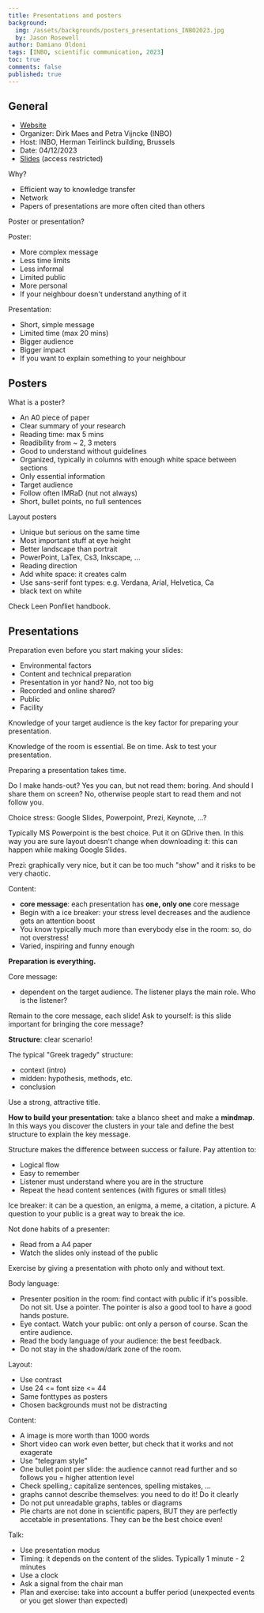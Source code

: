 ```yaml
---
title: Presentations and posters
background:
  img: /assets/backgrounds/posters_presentations_INBO2023.jpg
  by: Jason Rosewell
author: Damiano Oldoni
tags: [INBO, scientific communication, 2023]
toc: true
comments: false
published: true
---
```


## General

- [Website]()
- Organizer: Dirk Maes and Petra Vijncke (INBO)
- Host: INBO, Herman Teirlinck building, Brussels
- Date: 04/12/2023
- [Slides](https://docs.google.com/presentation/d/1vk_sOgpG_STptnIHcxv2oA8Dav_yIoE7/edit?usp=drive_link&ouid=109004011205942623101&rtpof=true&sd=true) (access restricted)


Why? 

- Efficient way to knowledge transfer
- Network
- Papers of presentations are more often cited than others

Poster or presentation?

Poster: 

- More complex message
- Less time limits
- Less informal
- Limited public
- More personal
- If your neighbour doesn't understand anything of it


Presentation:

- Short, simple message
- Limited time (max 20 mins)
- Bigger audience
- Bigger impact
- If you want to explain something to your neighbour


## Posters


What is a poster?

- An A0 piece of paper
- Clear summary of your research
- Reading time: max 5 mins
- Readibility from ~ 2, 3 meters
- Good to understand without guidelines
- Organized, typically in columns with enough white space between sections
- Only essential information
- Target audience
- Follow often IMRaD (nut not always)
- Short, bullet points, no full sentences


Layout posters

- Unique but serious on the same time
- Most important stuff at eye height
- Better landscape than portrait
- PowerPoint, LaTex, Cs3, Inkscape, ...
- Reading direction 
- Add white space: it creates calm
- Use sans-serif font types: e.g. Verdana, Arial, Helvetica, Ca
- black text on white
 

Check Leen Ponfliet handbook.


## Presentations

Preparation even before you start making your slides:

- Environmental factors
- Content and technical preparation
- Presentation in yor hand? No, not too big 
- Recorded and online shared?
- Public
- Facility

Knowledge of your target audience is the key factor for preparing your presentation.

Knowledge of the room is essential. Be on time. Ask to test your presentation.

Preparing a presentation takes time.

Do I make hands-out? Yes you can, but not read them: boring. And should I share them on screen? No, otherwise people start to read them and not follow you.

Choice stress: Google Slides, Powerpoint, Prezi, Keynote, ...?

Typically MS Powerpoint is the best choice. Put it on GDrive then. In this way you are sure layout doesn't change when downloading it: this can happen while making Google Slides.

Prezi: graphically very nice, but it can be too much "show" and it risks to be very chaotic.

Content:

- **core message**: each presentation has **one, only one** core message
- Begin with a ice breaker: your stress level decreases and the audience gets an attention boost
- You know typically much more than everybody else in the room: so, do not overstress!
- Varied, inspiring and funny enough


**Preparation is everything.**

Core message:

- dependent on the target audience. The listener plays the main role. Who is the listener?

Remain to the core message, each slide! Ask to yourself: is this slide important for bringing the core message?

**Structure**: clear scenario!

The typical "Greek tragedy" structure:

- context (intro)
- midden: hypothesis, methods, etc.
- conclusion

Use a strong, attractive title.

**How to build your presentation**: take a blanco sheet and make a **mindmap**. In this ways you discover the clusters in your tale and define the best structure to explain the key message.

Structure makes the difference between success or failure. Pay attention to:

- Logical flow
- Easy to remember
- Listener must understand where you are in the structure
- Repeat the head content sentences (with figures or small titles)

Ice breaker: it can be a question, an enigma, a meme, a citation, a picture. A question to your public is a great way to break the ice.

Not done habits of a presenter:

- Read from a A4 paper
- Watch the slides only instead of the public

Exercise by giving a presentation with photo only and without text.

Body language:

- Presenter position in the room: find contact with public if it's possible. Do not sit. Use a pointer. The pointer is also a good tool to have a good hands posture.
- Eye contact. Watch your public: ont only a person of course. Scan the entire audience.
- Read the body language of your audience: the best feedback.
- Do not stay in the shadow/dark zone of the room.


Layout:

- Use contrast 
- Use 24 <= font size <= 44
- Same fonttypes as posters
- Chosen backgrounds must not be distracting

Content:

- A image is more worth than 1000 words
- Short video can work even better, but check that it works and not exagerate
- Use "telegram style"
- One bullet point per slide: the audience cannot read further and so follows you = higher attention level
- Check spelling,: capitalize sentences, spelling mistakes, ...
- graphs cannot describe themselves: you need to do it! Do it clearly
- Do not put unreadable graphs, tables or diagrams
- Pie charts are not done in scientific papers, BUT they are perfectly accetable in presentations. They can be the best choice even!


Talk:

- Use presentation modus
- Timing: it depends on the content of the slides. Typically 1 minute - 2 minutes
- Use a clock
- Ask a signal from the chair man
- Plan and exercise: take into account a buffer period (unexpected events or you get slower than expected)